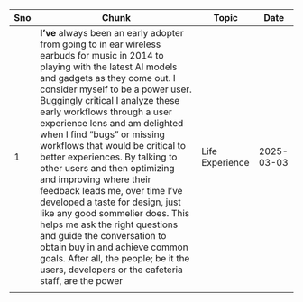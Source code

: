 

| Sno | Chunk                                                                                                                                                                                                                                                                                                                                                                                                                                                                                                                                                                                                                                                                                                                                                                           | Topic           | Date       |
| --- | ------------------------------------------------------------------------------------------------------------------------------------------------------------------------------------------------------------------------------------------------------------------------------------------------------------------------------------------------------------------------------------------------------------------------------------------------------------------------------------------------------------------------------------------------------------------------------------------------------------------------------------------------------------------------------------------------------------------------------------------------------------------------------- | --------------- | ---------- |
| 1   | **I’ve** always been an early adopter from going to in ear wireless earbuds for music in 2014 to playing with the latest AI models and gadgets as they come out. I consider myself to be a power user. Buggingly critical I analyze these early workflows through a user experience lens and am delighted when I find “bugs” or missing workflows that would be critical to better experiences. By talking to other users and then optimizing and improving where their feedback leads me, over time I’ve developed a taste for design, just like any good sommelier does. This helps me ask the right questions and guide the conversation to obtain buy in and achieve common goals. After all, the people; be it the users, developers or the cafeteria staff, are the power | Life Experience | 2025-03-03 |
|     |                                                                                                                                                                                                                                                                                                                                                                                                                                                                                                                                                                                                                                                                                                                                                                                 |                 |            |
